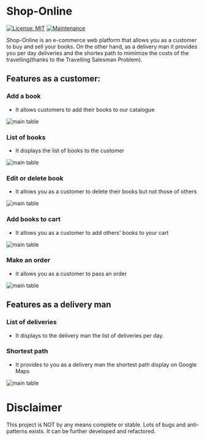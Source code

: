 # Shop-Online

[![License: MIT](https://img.shields.io/badge/License-MIT-yellow.svg)](https://opensource.org/licenses/MIT) [![Maintenance](https://img.shields.io/badge/Maintained%3F-no-red.svg)](https://bitbucket.org/lbesson/ansi-colors)

Shop-Online is an e-commerce web platform that allows you as a customer to buy and sell your books. On the other hand, as a delivery man it provides you per day deliveries and the shortes path to mimimize the costs of the travelling(thanks to the Travelling Salesman Problem).

## Features as a customer:


### Add a book

- It allows customers to add their books to our catalogue

![main table](https://i.imgur.com/hp9BKjk.png)

### List of books

- It displays the list of books to the customer

![main table](https://i.imgur.com/NlqksmK.png)


### Edit or delete book

- It allows you as a customer to delete their books but not those of others

![main table](https://i.imgur.com/1tc3GcW.png)

### Add books to cart

- It allows you as a customer to add others' books to your cart

![main table](https://i.imgur.com/ZPpKVga.png)

### Make an order

- It allows you as a customer to pass an order

![main table](https://i.imgur.com/FjYAfx8.png)

## Features as a delivery man

### List of deliveries

- It displays to the delivery man the list of deliveries per day.

### Shortest path

- It provides to you as a delivery man the shortest path display on Google Maps

![main table](https://i.imgur.com/cGO19mY.png)

# Disclaimer

This project is NOT by any means complete or stable. Lots of bugs and anti-patterns exists. It can be further developed and refactored.
